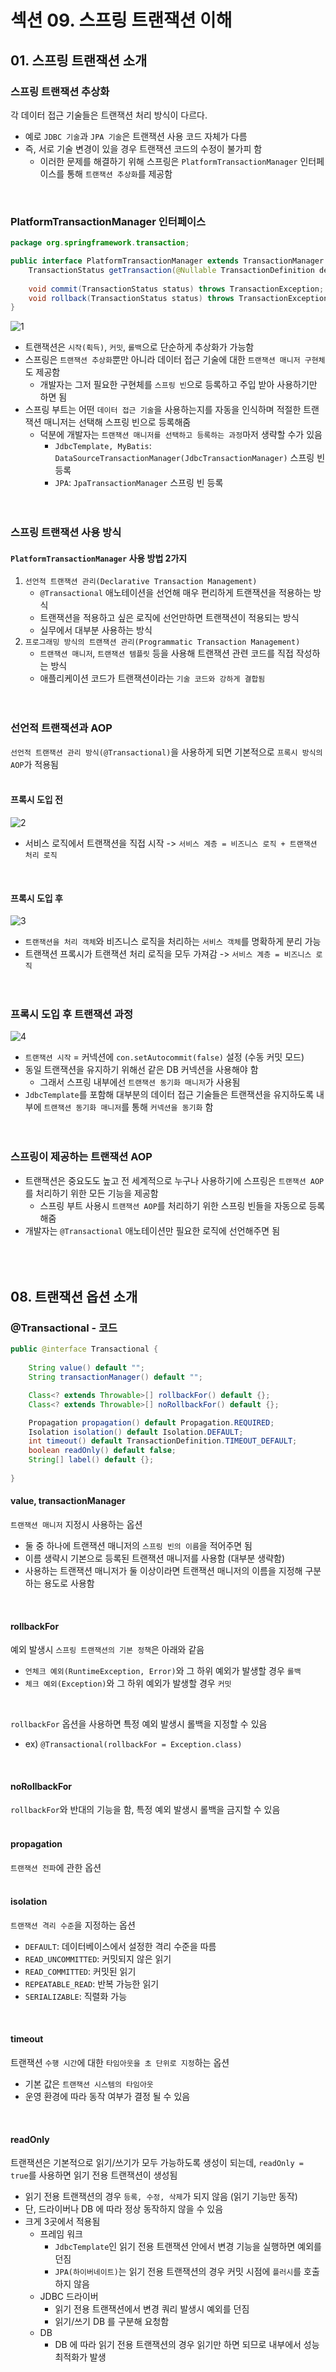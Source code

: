 # 섹션 09. 스프링 트랜잭션 이해
## 01. 스프링 트랜잭션 소개
### 스프링 트랜잭션 추상화
각 데이터 접근 기술들은 트랜잭션 처리 방식이 다르다.
- 예로 `JDBC 기술`과 `JPA 기술`은 트랜잭션 사용 코드 자체가 다름
- 즉, 서로 기술 변경이 있을 경우 트랜잭션 코드의 수정이 불가피 함
  - 이러한 문제를 해결하기 위해 스프링은 `PlatformTransactionManager` 인터페이스를 통해 `트랜잭션 추상화`를 제공함  
<br/>

### PlatformTransactionManager 인터페이스
```java
package org.springframework.transaction;

public interface PlatformTransactionManager extends TransactionManager {
    TransactionStatus getTransaction(@Nullable TransactionDefinition definition) throws TransactionException;
    
    void commit(TransactionStatus status) throws TransactionException;
    void rollback(TransactionStatus status) throws TransactionException;
}
```
![1](img/img_001.jpg)
- 트랜잭션은 `시작(획득)`, `커밋`, `롤백`으로 단순하게 추상화가 가능함
- 스프링은 `트랜잭션 추상화`뿐만 아니라 데이터 접근 기술에 대한 `트랜잭션 매니저 구현체`도 제공함
  - 개발자는 그저 필요한 구현체를 `스프링 빈`으로 등록하고 주입 받아 사용하기만 하면 됨
- 스프링 부트는 어떤 `데이터 접근 기술`을 사용하는지를 자동을 인식하며 적절한 트랜잭션 매니저는 선택해 스프링 빈으로 등록해줌
  - 덕분에 개발자는 `트랜잭션 매니저를 선택하고 등록하는 과정`마저 생략할 수가 있음
    - `JdbcTemplate, MyBatis`: `DataSourceTransactionManager(JdbcTransactionManager)` 스프링 빈 등록
    - `JPA`: `JpaTransactionManager` 스프링 빈 등록  
<br/><br/>

### 스프링 트랜잭션 사용 방식
#### `PlatformTransactionManager` 사용 방법 2가지
1. `선언적 트랜잭션 관리(Declarative Transaction Management)`
   - `@Transactional` 애노테이션을 선언해 매우 편리하게 트랜잭션을 적용하는 방식
   - 트랜잭션을 적용하고 싶은 로직에 선언만하면 트랜잭션이 적용되는 방식
   - 실무에서 대부분 사용하는 방식
2. `프로그래밍 방식의 트랜잭션 관리(Programmatic Transaction Management)`
   - `트랜잭션 매니저`, `트랜잭션 템플릿` 등을 사용해 트랜잭션 관련 코드를 직접 작성하는 방식
   - 애플리케이션 코드가 트랜잭션이라는 `기술 코드와 강하게 결합됨`  
<br/><br/>

### 선언적 트랜잭션과 AOP
`선언적 트랜잭션 관리 방식(@Transactional)`을 사용하게 되면 기본적으로 `프록시 방식의 AOP`가 적용됨  
<br/>

#### 프록시 도입 전
![2](img/img_002.jpg)
- 서비스 로직에서 트랜잭션을 직접 시작  -> `서비스 계층 = 비즈니스 로직 + 트랜잭션 처리 로직`
<br/>

#### 프록시 도입 후
![3](img/img_003.jpg)
- `트랜잭션을 처리 객체`와 비즈니스 로직을 처리하는 `서비스 객체`를 명확하게 분리 가능
- 트랜잭션 프록시가 트랜잭션 처리 로직을 모두 가져감 -> `서비스 계층 = 비즈니스 로직`  
<br/><br/>

### 프록시 도입 후 트랜잭션 과정
![4](img/img_004.jpg)
- `트랜잭션 시작` = 커넥션에 `con.setAutocommit(false)` 설정 (수동 커밋 모드)
- 동일 트랜잭션을 유지하기 위해선 같은 DB 커넥션을 사용해야 함
  - 그래서 스프링 내부에선 `트랜잭션 동기화 매니저`가 사용됨
- `JdbcTemplate`를 포함해 대부분의 데이터 접근 기술들은 트랜잭션을 유지하도록 내부에 `트랜잭션 동기화 매니저`를 통해 `커넥션을 동기화` 함  
<br/><br/>

### 스프링이 제공하는 트랜잭션 AOP
- 트랜잭션은 중요도도 높고 전 세계적으로 누구나 사용하기에 스프링은 `트랜잭션 AOP`를 처리하기 위한 모든 기능을 제공함
  - 스프링 부트 사용시 `트랜잭션 AOP`를 처리하기 위한 스프링 빈들을 자동으로 등록해줌
- 개발자는 `@Transactional` 애노테이션만 필요한 로직에 선언해주면 됨  
<br/><br/><br/>

## 08. 트랜잭션 옵션 소개
### @Transactional - 코드
```java
public @interface Transactional {
    
    String value() default "";
    String transactionManager() default "";

    Class<? extends Throwable>[] rollbackFor() default {};
    Class<? extends Throwable>[] noRollbackFor() default {};

    Propagation propagation() default Propagation.REQUIRED;
    Isolation isolation() default Isolation.DEFAULT;
    int timeout() default TransactionDefinition.TIMEOUT_DEFAULT;
    boolean readOnly() default false;
    String[] label() default {};
    
}
```
#### value, transactionManager
`트랜잭션 매니저` 지정시 사용하는 옵션
- 둘 중 하나에 트랜잭션 매니저의 `스프링 빈의 이름`을 적어주면 됨
- 이름 생략시 기본으로 등록된 트랜잭션 매니저를 사용함 (대부분 생략함)
- 사용하는 트랜잭션 매니저가 둘 이상이라면 트랜잭션 매니저의 이름을 지정해 구분하는 용도로 사용함  
<br/>

#### rollbackFor
예외 발생시 `스프링 트랜잭션의 기본 정책`은 아래와 같음
- `언체크 예외(RuntimeException, Error)`와 그 하위 예외가 발생할 경우 `롤백`
- `체크 예외(Exception)`와 그 하위 예외가 발생할 경우 `커밋`
<br/>

`rollbackFor` 옵션을 사용하면 특정 예외 발생시 롤백을 지정할 수 있음
- ex) `@Transactional(rollbackFor = Exception.class)`  
<br/>

#### noRollbackFor
`rollbackFor`와 반대의 기능을 함, 특정 예외 발생시 롤백을 금지할 수 있음  
<br/>

#### propagation
`트랜잭션 전파`에 관한 옵션  
<br/>

#### isolation
`트랜잭션 격리 수준`을 지정하는 옵션
- `DEFAULT`: 데이터베이스에서 설정한 격리 수준을 따름
- `READ_UNCOMMITTED`: 커밋되지 않은 읽기
- `READ_COMMITTED`: 커밋된 읽기
- `REPEATABLE_READ`: 반복 가능한 읽기
- `SERIALIZABLE`: 직렬화 가능  
<br/>

#### timeout
트랜잭션 `수행 시간`에 대한 `타임아웃을 초 단위로 지정`하는 옵션
- 기본 값은 `트랜잭션 시스템의 타임아웃`
- 운영 환경에 따라 동작 여부가 결정 될 수 있음  
<br/>

#### readOnly
트랜잭션은 기본적으로 읽기/쓰기가 모두 가능하도록 생성이 되는데, `readOnly = true`를 사용하면 읽기 전용 트랜잭션이 생성됨
- 읽기 전용 트랜잭션의 경우 `등록, 수정, 삭제`가 되지 않음 (읽기 기능만 동작)
- 단, 드라이버나 DB 에 따라 정상 동작하지 않을 수 있음
- 크게 3곳에서 적용됨
  - 프레임 워크
    - `JdbcTemplate`인 읽기 전용 트랜잭션 안에서 변경 기능을 실행하면 예외를 던짐
    - `JPA(하이버네이트)`는 읽기 전용 트랜잭션의 경우 커밋 시점에 `플러시`를 호출하지 않음
  - JDBC 드라이버
    - 읽기 전용 트랜잭션에서 변경 쿼리 발생시 예외를 던짐
    - 읽기/쓰기 DB 를 구분해 요청함
  - DB
    - DB 에 따라 읽기 전용 트랜잭션의 경우 읽기만 하면 되므로 내부에서 성능 최적화가 발생